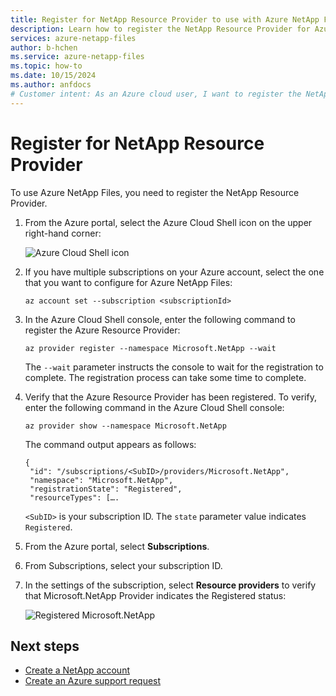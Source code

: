 ```yaml
---
title: Register for NetApp Resource Provider to use with Azure NetApp Files | Microsoft Docs
description: Learn how to register the NetApp Resource Provider for Azure NetApp Files.
services: azure-netapp-files
author: b-hchen
ms.service: azure-netapp-files
ms.topic: how-to
ms.date: 10/15/2024
ms.author: anfdocs
# Customer intent: As an Azure cloud user, I want to register the NetApp Resource Provider so that I can enable the use of Azure NetApp Files in my subscription.
---
```

# Register for NetApp Resource Provider

To use Azure NetApp Files, you need to register the NetApp Resource Provider.

1. From the Azure portal, select the Azure Cloud Shell icon on the upper right-hand corner:

      ![Azure Cloud Shell icon](./media/azure-netapp-files-register/azure-netapp-files-azure-cloud-shell.png)

2. If you have multiple subscriptions on your Azure account, select the one that you want to configure for Azure NetApp Files:
    
    ```azurecli
    az account set --subscription <subscriptionId>
    ```

3. In the Azure Cloud Shell console, enter the following command to register the Azure Resource Provider: 
    
    ```azurecli
    az provider register --namespace Microsoft.NetApp --wait
    ```

   The `--wait` parameter instructs the console to wait for the registration to complete. The registration process can take some time to complete.

4. Verify that the Azure Resource Provider has been registered. To verify, enter the following command in the Azure Cloud Shell console:
    
    ```azurecli
    az provider show --namespace Microsoft.NetApp
    ```

   The command output appears as follows:
   
    ```output
    {
     "id": "/subscriptions/<SubID>/providers/Microsoft.NetApp",
     "namespace": "Microsoft.NetApp", 
     "registrationState": "Registered", 
     "resourceTypes": […. 
    ```

   `<SubID>` is your subscription ID. The `state` parameter value indicates `Registered`.

5. From the Azure portal, select **Subscriptions**.
6. From Subscriptions, select your subscription ID. 
7. In the settings of the subscription, select **Resource providers** to verify that Microsoft.NetApp Provider indicates the Registered status: 

      ![Registered Microsoft.NetApp](./media/azure-netapp-files-register/azure-netapp-files-registered-resource-providers.png)


## Next steps

* [Create a NetApp account](azure-netapp-files-create-netapp-account.md)
* [Create an Azure support request](/azure/azure-portal/supportability/how-to-create-azure-support-request)
